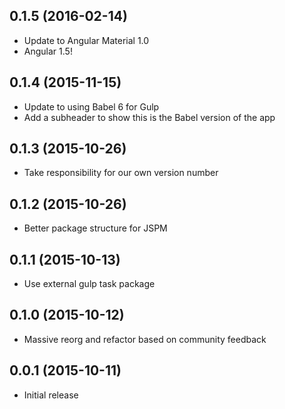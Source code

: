 ## 0.1.5 (2016-02-14)
* Update to Angular Material 1.0
* Angular 1.5!

## 0.1.4 (2015-11-15)
* Update to using Babel 6 for Gulp
* Add a subheader to show this is the Babel version of the app

## 0.1.3 (2015-10-26)
* Take responsibility for our own version number

## 0.1.2 (2015-10-26)
* Better package structure for JSPM

## 0.1.1 (2015-10-13)
* Use external gulp task package

## 0.1.0 (2015-10-12)
* Massive reorg and refactor based on community feedback

## 0.0.1 (2015-10-11)
* Initial release
